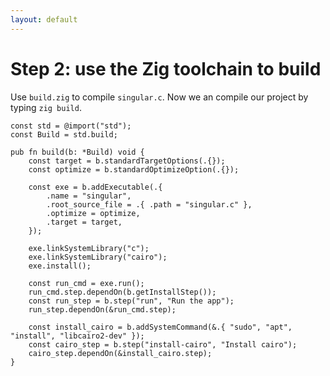 ```yaml
---
layout: default
---
```

<h1>Step 2: use the <span class="color:accent">Zig toolchain</span> to build</h1>

<Transform scale="0.75">

<p>
Use <code class="inline-code">build.zig</code> to compile <code class="inline-code">singular.c</code>. Now we an compile our project by typing <code class="inline-code">zig build</code>.
</p>

```text {all|5-17|19-22|24-26|all}
const std = @import("std");
const Build = std.build;

pub fn build(b: *Build) void {
    const target = b.standardTargetOptions(.{});
    const optimize = b.standardOptimizeOption(.{});

    const exe = b.addExecutable(.{
        .name = "singular",
        .root_source_file = .{ .path = "singular.c" },
        .optimize = optimize,
        .target = target,
    });

    exe.linkSystemLibrary("c");
    exe.linkSystemLibrary("cairo");
    exe.install();

    const run_cmd = exe.run();
    run_cmd.step.dependOn(b.getInstallStep());
    const run_step = b.step("run", "Run the app");
    run_step.dependOn(&run_cmd.step);

    const install_cairo = b.addSystemCommand(&.{ "sudo", "apt", "install", "libcairo2-dev" });
    const cairo_step = b.step("install-cairo", "Install cairo");
    cairo_step.dependOn(&install_cairo.step);
}
```

</Transform>

<!--
There is still no zig code at this point. We are just using the zig toolchain to build our C project.

Now we can:

- getting rid of any other build dependency (shell scripts, make, cmake, ninja, etc.)
- compile: `zig build install` (you can omit `install` because it's the default task)
- compile and run: `zig build run`
- install project dependencies (i.e. cairo): `zig build install-cairo`
- check which tasks we can do: `zig build -h`

The quickest way to familiarize yourself with the build.zig documentation is:

1. mkdir foo && cd foo
2. zig init-exe
3. Have a look at the generated build.zig

See also:

- https://mitchellh.com/zig/build-internals
-->
